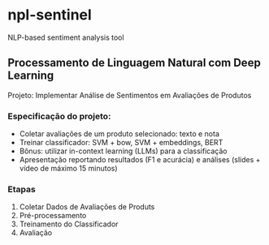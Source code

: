 # npl-sentinel

NLP-based sentiment analysis tool

## Processamento de Linguagem Natural com Deep Learning

Projeto: Implementar Análise de Sentimentos em Avaliações de Produtos

### Especificação do projeto:

-   Coletar avaliações de um produto selecionado: texto e nota
-   Treinar classificador: SVM + bow, SVM + embeddings, BERT
-   Bônus: utilizar in-context learning (LLMs) para a classificação
-   Apresentação reportando resultados (F1 e acurácia) e análises (slides + vídeo de máximo 15 minutos)

### Etapas

1. Coletar Dados de Avaliações de Produts
2. Pré-processamento
3. Treinamento do Classificador
4. Avaliação
